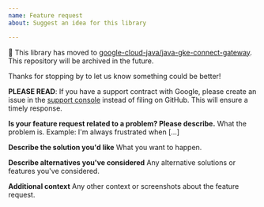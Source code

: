 ```yaml
---
name: Feature request
about: Suggest an idea for this library

---
```


:bus: This library has moved to
[google-cloud-java/java-gke-connect-gateway](
https://github.com/googleapis/google-cloud-java/tree/main/java-gke-connect-gateway).
This repository will be archived in the future.

Thanks for stopping by to let us know something could be better!

**PLEASE READ**: If you have a support contract with Google, please create an issue in the [support console](https://cloud.google.com/support/) instead of filing on GitHub. This will ensure a timely response.

**Is your feature request related to a problem? Please describe.**
What the problem is. Example: I'm always frustrated when [...]

**Describe the solution you'd like**
What you want to happen.

**Describe alternatives you've considered**
Any alternative solutions or features you've considered.

**Additional context**
Any other context or screenshots about the feature request.

